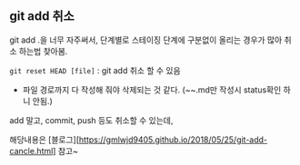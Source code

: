 ## git add 취소

git add .을 너무 자주써서, 단계별로 스테이징 단계에 구분없이 올리는 경우가 많아 취소 하는법 찾아봄.

`git reset HEAD [file]` : git add 취소 할 수 있음

* 파일 경로까지 다 작성해 줘야 삭제되는 것 같다. (~~.md만 작성시 status확인 하니 안됨.)



add 말고, commit, push 등도 취소할 수 있는데,

해당내용은 [블로그][https://gmlwjd9405.github.io/2018/05/25/git-add-cancle.html] 참고~

